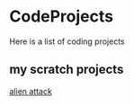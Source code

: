 # CodeProjects
Here is a list of coding projects
## my scratch projects
[alien attack](https://scratch.mit.edu/projects/447220400)
